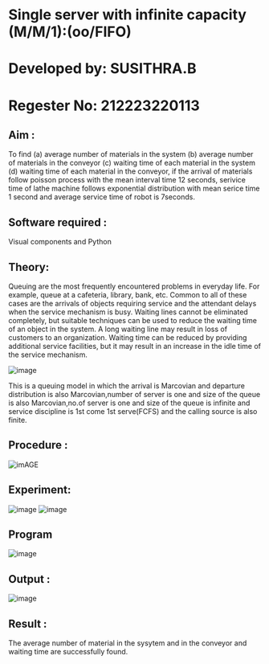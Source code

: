 # Single server with infinite capacity (M/M/1):(oo/FIFO)
# Developed by: SUSITHRA.B
# Regester No: 212223220113
## Aim :
To find (a) average number of materials in the system (b) average number of materials in the conveyor (c) waiting time of each material in the system (d) waiting time of each material in the conveyor, if the arrival  of materials follow poisson process with the mean interval time 12 seconds, serivice time of lathe machine follows exponential distribution with mean serice time 1 second and average service time of robot is 7seconds.

## Software required :
Visual components and Python

## Theory:
Queuing are the most frequently encountered problems in everyday life. For example, queue at a cafeteria, library, bank, etc. Common to all of these cases are the arrivals of objects requiring service and the attendant delays when the service mechanism is busy. Waiting lines cannot be eliminated completely, but suitable techniques can be used to reduce the waiting time of an object in the system. A long waiting line may result in loss of customers to an organization. Waiting time can be reduced by providing additional service facilities, but it may result in an increase in the idle time of the service mechanism.

![image](1.png)

This is a queuing model in which the arrival is Marcovian and departure distribution is also Marcovian,number of server is one and size of the queue is also Marcovian,no.of server is one and size of the queue is infinite and service discipline is 1st come 1st serve(FCFS) and the calling source is also finite.

## Procedure :

![imAGE](2.png)



## Experiment:
![image](https://github.com/SusithraB/Single-server-infinite-capacity---Markov-Model/assets/146347839/ffe2cfd5-8e9c-40fe-a4e3-d685ddd31409)
![image](https://github.com/SusithraB/Single-server-infinite-capacity---Markov-Model/assets/146347839/04c58e4d-5a68-4c81-aa64-aac7542abd55)


 
## Program
![image](https://github.com/ramjan1729/Single-server-infinite-capacity---Markov-Model/assets/103921593/5f1fd58d-5929-4c51-89ea-4cef009e5bad)

## Output :
![image](https://github.com/SusithraB/Single-server-infinite-capacity---Markov-Model/assets/146347839/4d95eac1-a96e-47c4-b13c-0dbb4258a134)

## Result :
The average number of material in the sysytem and in the conveyor and waiting time are successfully found.
